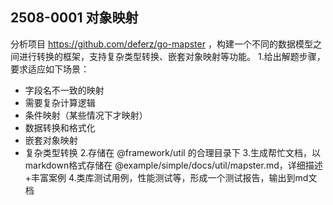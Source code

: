 ## 2508-0001 对象映射

分析项目 https://github.com/deferz/go-mapster ，构建一个不同的数据模型之间进行转换的框架，支持复杂类型转换、嵌套对象映射等功能。
1.给出解题步骤，要求适应如下场景：
- 字段名不一致的映射
- 需要复杂计算逻辑
- 条件映射（某些情况下才映射）
- 数据转换和格式化
- 嵌套对象映射
- 复杂类型转换
2.存储在 @framework/util 的合理目录下
3.生成帮忙文档，以markdown格式存储在 @example/simple/docs/util/mapster.md，详细描述+丰富案例
4.类库测试用例，性能测试等，形成一个测试报告，输出到md文档

